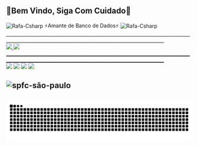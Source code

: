  🚨Bem Vindo, Siga Com Cuidado🚨
 -
  <div>
  
  <img align="center" alt="Rafa-Csharp" height="20" width="100" src="https://img.shields.io/badge/PostgreSQL-316192?style=for-the-badge&logo=postgresql&logoColor=white">
  ⚡Amante de Banco de Dados⚡
 <img align="center" alt="Rafa-Csharp" height="20" width="100" src="https://img.shields.io/badge/PostgreSQL-316192?style=for-the-badge&logo=postgresql&logoColor=white">
   <div>
_________________________________________________________________________________________________________________________________________________


 <div>
  <a href="https://github.com/GabrielKulkamp">
  <img height="150em" src="https://github-readme-stats.vercel.app/api?username=GabrielKulkamp&show_icons=true&theme=dracula&include_all_commits=true&count_private=true"/>
  <img height="110em" src="https://github-readme-stats.vercel.app/api/top-langs/?username=GabrielKulkamp&layout=compact&langs_count=7&theme=dracula"/>
</div>
_________________________________________________________________________________________________________________________________________________
  
</div>
      <a href="https://api.whatsapp.com/send?phone=55048996208939" target="_blank"><img src="https://img.shields.io/badge/WhatsApp-25D366?style=for-the-badge&logo=whatsapp&logoColor=white" target="_blank"></a>
  <a href="https://instagram.com/gabriel_kulkamp_" target="_blank"><img src="https://img.shields.io/badge/-Instagram-%23E4405F?style=for-the-badge&logo=instagram&logoColor=white" target="_blank"></a>
   <a href="https://facebook.com/gabriel.biel.330" target="_blank"><img src="https://img.shields.io/badge/Facebook-1877F2?style=for-the-badge&logo=facebook&logoColor=white" target="_blank"></a>
  <a href="https://www.linkedin.com/in/gabriel-marcílio-kulkamp-1773a520b/" target="_blank"><img src="https://img.shields.io/badge/-LinkedIn-%230077B5?style=for-the-badge&logo=linkedin&logoColor=white" target="_blank"></a>     
</div>

   ![spfc-são-paulo](https://user-images.githubusercontent.com/88688472/128789566-6054b7e7-be90-4f45-a03a-35d3dcbd26f9.gif)
  -
  ![Snake animation](https://github.com/GabrielKulkamp/GabrielKulkamp/blob/output/github-contribution-grid-snake.svg)
 -
